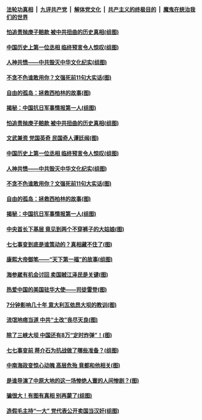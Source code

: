 

####  [法轮功真相](../../../../basic/blob/master/README.md?t=07090804) &nbsp;|&nbsp; [九评共产党](../../../../9ping.md/blob/master/README.md?t=07090804) &nbsp;|&nbsp; [解体党文化](../../../../jtdwh.md/blob/master/README.md?t=07090804)  &nbsp;|&nbsp; [共产主义的终极目的](../../../../gczydzjmd.md/blob/master/README.md?t=07090804) &nbsp;|&nbsp; [魔鬼在统治我们的世界](../../../../mgztzwmdsj.md/blob/master/README.md?t=07090804) 

#### [怕追责抛庚子赔款 被中共扭曲的历史真相(组图)](../pages/p6/938779.md?t=07090804) 

#### [中国历史上第一位丞相 临终预言令人惊叹(组图)](../pages/p6/938665.md?t=07090804) 

#### [人神共愤——中共毁灭中华文化纪实(组图)](../pages/p6/938791.md?t=07090804) 

#### [不贪不色谁敢用你？文强死前11句大实话(图)](../pages/p6/938533.md?t=07090804) 

#### [自由的孤岛：拯救西柏林的故事(图)](../pages/p6/938683.md?t=07090804) 

#### [揭秘：中国抗日军事情报第一人(组图)](../pages/p6/938662.md?t=07090804) 

#### [怕追责抛庚子赔款 被中共扭曲的历史真相(组图)](../pages/p6/938779.md?t=07090804) 

#### [文武兼资 党国英奇 民国奇人谭廷闿(图)](../pages/p6/938512.md?t=07090804) 

#### [中国历史上第一位丞相 临终预言令人惊叹(组图)](../pages/p6/938665.md?t=07090804) 

#### [人神共愤——中共毁灭中华文化纪实(组图)](../pages/p6/938791.md?t=07090804) 

#### [不贪不色谁敢用你？文强死前11句大实话(图)](../pages/p6/938533.md?t=07090804) 

#### [自由的孤岛：拯救西柏林的故事(图)](../pages/p6/938683.md?t=07090804) 

#### [揭秘：中国抗日军事情报第一人(组图)](../pages/p6/938662.md?t=07090804) 

#### [中央首长下基层 竟见到两个不穿裤子的大姑娘(图)](../pages/p6/937961.md?t=07090804) 

#### [七七事变到底是谁策动的？真相藏不住了(图)](../pages/p6/918522.md?t=07090804) 

#### [康熙大帝御笔——“天下第一福”的故事(组图)](../pages/p6/938350.md?t=07090804) 

#### [海参崴有机会讨回 卖国贼江泽民是关键(图)](../pages/p6/938782.md?t=07090804) 

#### [热爱中国的美国驻华大使——司徒雷登(图)](../pages/p6/934961.md?t=07090804) 

#### [7分钟影响几十年 意大利瓦依昂大坝的教训(图)](../pages/p6/937542.md?t=07090804) 

#### [流氓地痞当道 中共“土改”丧尽天良(图)](../pages/p6/937896.md?t=07090804) 

#### [除了三峡大坝 中国还有8万“定时炸弹”！(图)](../pages/p6/937540.md?t=07090804) 

#### [七七事变前 蒋介石为抗战做了哪些准备？(组图)](../pages/p6/938219.md?t=07090804) 

#### [中南海政变惊心动魄 高层危殆 竟都和他相关(图)](../pages/p6/937814.md?t=07090804) 

#### [是谁导演了中原大地的这一场惨绝人寰的人间惨剧？(图)](../pages/p6/938390.md?t=07090804) 

#### [骗很大！有图有真相 别再蒙了(组图)](../pages/p6/938072.md?t=07090804) 

#### [造假毛主持“一大” 党代表公开卖国当汉奸(组图)](../pages/p6/938123.md?t=07090804) 

